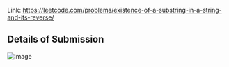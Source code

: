 Link: https://leetcode.com/problems/existence-of-a-substring-in-a-string-and-its-reverse/
## Details of Submission
![image](https://github.com/mgalang229/LeetCode-Existence-of-a-Substring-in-a-String-and-Its-Reverse/assets/51401355/2948a811-8161-41d4-95bf-9be066bcb553)
